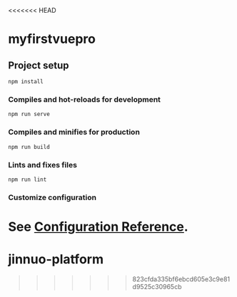 <<<<<<< HEAD
# myfirstvuepro

## Project setup
```
npm install
```

### Compiles and hot-reloads for development
```
npm run serve
```

### Compiles and minifies for production
```
npm run build
```

### Lints and fixes files
```
npm run lint
```

### Customize configuration
See [Configuration Reference](https://cli.vuejs.org/config/).
=======
# jinnuo-platform
>>>>>>> 823cfda335bf6ebcd605e3c9e81d9525c30965cb
